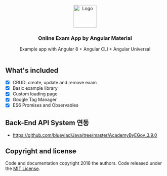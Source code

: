 <p align="center">
  <a href="https://angular.io/">
    <img src="https://www.angularexampleapp.com/assets/images/angular.svg" alt="Logo" width=72 height=72>
  </a>

  <h3 align="center">Online Exam App by Angular Material</h3>

  <p align="center">
    Example app with Angular 8 + Angular CLI + Angular Universal
    <br>
    <br>
  </p>
</p>

## What's included

- [x] CRUD: create, update and remove exam
- [x] Basic example library
- [x] Custom loading page
- [x] Google Tag Manager
- [x] ES6 Promises and Observables

## Back-End API System 연동
- https://github.com/bluevlad/Java/tree/master/AcademyByEGov_3.9.0

## Copyright and license

Code and documentation copyright 2018 the authors. Code released under the [MIT License](https://github.com/Ismaestro/angular8-example-app/blob/master/LICENSE).
